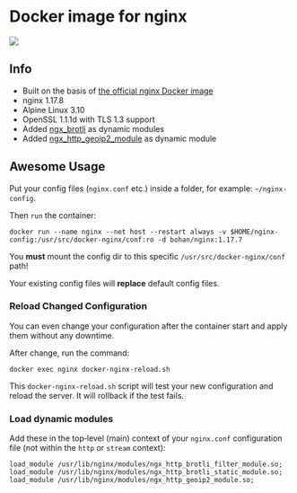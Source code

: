 # Docker image for nginx

[![](https://dockeri.co/image/bohan/nginx)](https://hub.docker.com/r/bohan/nginx)

## Info

 * Built on the basis of [the official nginx Docker image](https://github.com/nginxinc/docker-nginx/blob/0f2f33169297d7571d733f3a9122e3486704c859/mainline/alpine/Dockerfile)
 * nginx 1.17.8
 * Alpine Linux 3.10
 * OpenSSL 1.1.1d with TLS 1.3 support
 * Added [ngx_brotli](https://github.com/google/ngx_brotli/tree/e505dce68acc190cc5a1e780a3b0275e39f160ca) as dynamic modules
 * Added [ngx_http_geoip2_module](https://github.com/leev/ngx_http_geoip2_module/tree/3.3) as dynamic module

## **Awesome** Usage

Put your config files (`nginx.conf` etc.) inside a folder, for example: `~/nginx-config`.

Then `run` the container:

    docker run --name nginx --net host --restart always -v $HOME/nginx-config:/usr/src/docker-nginx/conf:ro -d bohan/nginx:1.17.7

You **must** mount the config dir to this specific `/usr/src/docker-nginx/conf` path!

Your existing config files will **replace** default config files.

### Reload Changed Configuration

You can even change your configuration after the container start and apply them without any downtime.

After change, run the command:

    docker exec nginx docker-nginx-reload.sh

This `docker-nginx-reload.sh` script will test your new configuration and reload the server. It will rollback if the test fails.

### Load dynamic modules

Add these in the top‑level (main) context of your `nginx.conf` configuration file (not within the `http` or `stream` context):

    load_module /usr/lib/nginx/modules/ngx_http_brotli_filter_module.so;
    load_module /usr/lib/nginx/modules/ngx_http_brotli_static_module.so;
    load_module /usr/lib/nginx/modules/ngx_http_geoip2_module.so;
